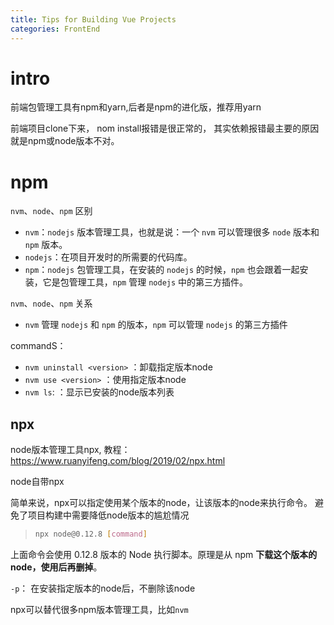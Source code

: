 ```yaml
---
title: Tips for Building Vue Projects
categories: FrontEnd
---
```












# intro

前端包管理工具有npm和yarn,后者是npm的进化版，推荐用yarn

前端项目clone下来， nom install报错是很正常的， 其实依赖报错最主要的原因就是npm或node版本不对。

# npm

`nvm`、`node`、`npm` 区别

* `nvm`：`nodejs` 版本管理工具，也就是说：一个 `nvm` 可以管理很多 `node` 版本和 `npm` 版本。
* `nodejs`：在项目开发时的所需要的代码库。
* `npm`：`nodejs` 包管理工具，在安装的 `nodejs` 的时候，`npm` 也会跟着一起安装，它是包管理工具，`npm` 管理 `nodejs` 中的第三方插件。

`nvm`、`node`、`npm` 关系

* `nvm` 管理 `nodejs` 和 `npm` 的版本，`npm` 可以管理 `nodejs` 的第三方插件



commandS：

- `nvm uninstall <version>` ：卸载指定版本node
- `nvm use <version>` ：使用指定版本node
- `nvm ls`: ：显示已安装的node版本列表

## npx

node版本管理工具npx, 教程： https://www.ruanyifeng.com/blog/2019/02/npx.html

node自带npx

简单来说，npx可以指定使用某个版本的node，让该版本的node来执行命令。 避免了项目构建中需要降低node版本的尴尬情况

> ```bash
> npx node@0.12.8 [command]
> 
> ```

上面命令会使用 0.12.8 版本的 Node 执行脚本。原理是从 npm **下载这个版本的 node，使用后再删掉**。

`-p`： 在安装指定版本的node后，不删除该node



npx可以替代很多npm版本管理工具，比如`nvm`



